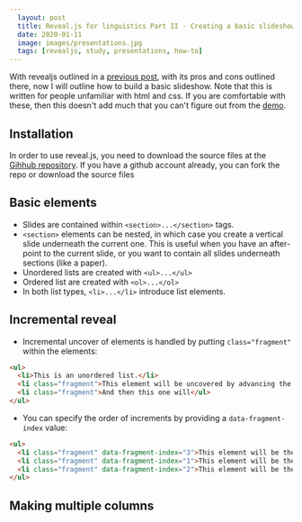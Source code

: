 ```yaml
---
  layout: post
  title: Reveal.js for linguistics Part II - Creating a basic slideshow
  date: 2020-01-11
  image: images/presentations.jpg
  tags: [revealjs, study, presentations, how-to]
---
```


With revealjs outlined in a [previous post](/2020/01/11/revealjs-for-linguistics-part-2-basic-presentations/), with its pros and cons outlined there, now I will outline how to build a basic slideshow.
Note that this is written for people unfamiliar with html and css. 
If you are comfortable with these, then this doesn't add much that you can't figure out from the [demo](https://revealjs.com/#/).

## Installation

In order to use reveal.js, you need to download the source files at the [Gihhub repository](https://github.com/hakimel/reveal.js/).
If you have a github account already, you can fork the repo or download the source files 

## Basic elements

- Slides are contained within `<section>...</section>` tags.
- `<section>` elements can be nested, in which case you create a vertical slide underneath the current one. This is useful when you have an after-point to the current slide, or you want to contain all slides underneath sections (like a paper).
- Unordered lists are created with `<ul>...</ul>`
- Ordered list are created with `<ol>...</ol>`
- In both list types, `<li>...</li>` introduce list elements.

## Incremental reveal

- Incremental uncover of elements is handled by putting `class="fragment"` within the elements:

```html
<ul>
  <li>This is an unordered list.</li>
  <li class="fragment">This element will be uncovered by advancing the presentation</li>
  <li class="fragment">And then this one will</ul>
</ul>
```

- You can specify the order of increments by providing a `data-fragment-index` value:

```html
<ul>
  <li class="fragment" data-fragment-index="3">This element will be the third uncovered.</li>
  <li class="fragment" data-fragment-index="1">This element will be the first uncovered.</li>
  <li class="fragment" data-fragment-index="2">This element will be the second uncovered.</ul>
</ul>
```

## Making multiple columns

